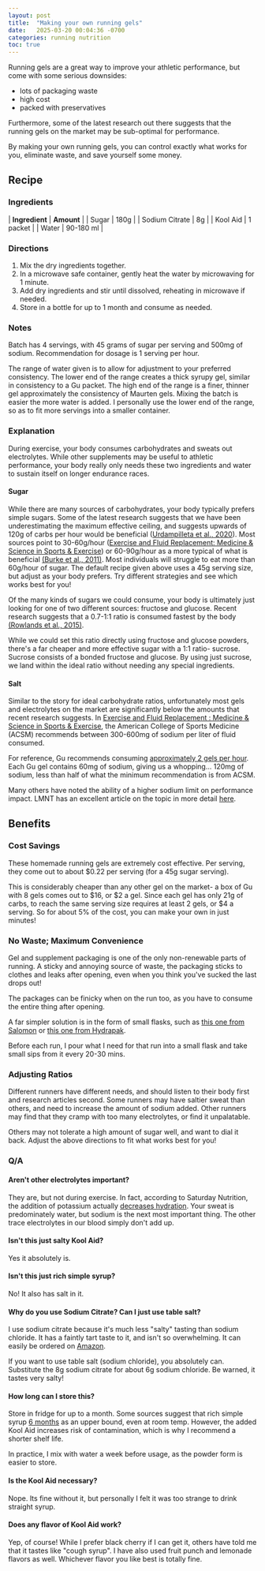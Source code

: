 ```yaml
---
layout: post
title:  "Making your own running gels"
date:   2025-03-20 00:04:36 -0700
categories: running nutrition
toc: true
---
```


Running gels are a great way to improve your athletic performance, but come with some serious downsides:

* lots of packaging waste
* high cost
* packed with preservatives

Furthermore, some of the latest research out there suggests that the running gels on the market may be sub-optimal for performance.

By making your own running gels, you can control exactly what works for you, eliminate waste, and save yourself some money.

## Recipe

### Ingredients

| **Ingredient** | **Amount** |
| Sugar | 180g |
| Sodium Citrate | 8g |
| Kool Aid | 1 packet |
| Water | 90-180 ml |

### Directions

1. Mix the dry ingredients together.
2. In a microwave safe container, gently heat the water by microwaving for 1 minute.
3. Add dry ingredients and stir until dissolved, reheating in microwave if needed.
4. Store in a bottle for up to 1 month and consume as needed.

### Notes

Batch has 4 servings, with 45 grams of sugar per serving and 500mg of sodium. Recommendation for dosage is 1 serving per hour.

The range of water given is to allow for adjustment to your preferred consistency. The lower end of the range creates a thick syrupy gel, similar in consistency to a Gu packet. The high end of the range is a finer, thinner gel approximately the consistency of Maurten gels. Mixing the batch is easier the more water is added. I personally use the lower end of the range, so as to fit more servings into a smaller container.

### Explanation

During exercise, your body consumes carbohydrates and sweats out electrolytes. While other supplements may be useful to athletic performance, your body really only needs these two ingredients and water to sustain itself on longer endurance races.

#### Sugar

While there are many sources of carbohydrates, your body typically prefers simple sugars. Some of the latest research suggests that we have been underestimating the maximum effective ceiling, and suggests upwards of 120g of carbs per hour would be beneficial ([Urdampilleta et al., 2020](https://pubmed.ncbi.nlm.nih.gov/32679728/)). Most sources point to 30-60g/hour ([Exercise and Fluid Replacement: Medicine & Science in Sports & Exercise](https://journals.lww.com/acsm-msse/fulltext/2007/02000/exercise_and_fluid_replacement.22.aspx)) or 60-90g/hour as a more typical of what is beneficial [(Burke et al., 2011)](https://www.tandfonline.com/doi/full/10.1080/02640414.2011.585473#abstract). Most individuals will struggle to eat more than 60g/hour of sugar. The default recipe given above uses a 45g serving size, but adjust as your body prefers. Try different strategies and see which works best for you!

Of the many kinds of sugars we could consume, your body is ultimately just looking for one of two different sources: fructose and glucose. Recent research suggests that a 0.7-1:1 ratio is consumed fastest by the body [(Rowlands et al., 2015)](https://pubmed.ncbi.nlm.nih.gov/26373645/).

While we could set this ratio directly using fructose and glucose powders, there's a far cheaper and more effective sugar with a 1:1 ratio- sucrose. Sucrose consists of a bonded fructose and glucose. By using just sucrose, we land within the ideal ratio without needing any special ingredients.

#### Salt

Similar to the story for ideal carbohydrate ratios, unfortunately most gels and electrolytes on the market are significantly below the amounts that recent research suggests. In [Exercise and Fluid Replacement : Medicine & Science in Sports & Exercise](https://journals.lww.com/acsm-msse/fulltext/2007/02000/exercise_and_fluid_replacement.22.aspx), the American College of Sports Medicine (ACSM) recommends between 300-600mg of sodium per liter of fluid consumed.

For reference, Gu recommends consuming [approximately 2 gels per hour](https://guenergy.com/pages/gu-energy-gel-101?srsltid=AfmBOoqGrgHhvBsx_-pUfNoJ38YpcKVBwX0_pVHJYNP7Mdzjwq4ZabLR). Each Gu gel contains 60mg of sodium, giving us a whopping... 120mg of sodium, less than half of what the minimum recommendation is from ACSM.

Many others have noted the ability of a higher sodium limit on performance impact. LMNT has an excellent article on the topic in more detail [here](https://science.drinklmnt.com/electrolytes/is-sodium-good-or-bad/).

## Benefits
### Cost Savings

These homemade running gels are extremely cost effective. Per serving, they come out to about $0.22 per serving (for a 45g sugar serving). 

This is considerably cheaper than any other gel on the market- a box of Gu with 8 gels comes out to $16, or $2 a gel. Since each gel has only 21g of carbs, to reach the same serving size requires at least 2 gels, or $4 a serving. So for about 5% of the cost, you can make your own in just minutes!

### No Waste; Maximum Convenience

Gel and supplement packaging is one of the only non-renewable parts of running. A sticky and annoying source of waste, the packaging sticks to clothes and leaks after opening, even when you think you've sucked the last drops out!

The packages can be finicky when on the run too, as you have to consume the entire thing after opening.

A far simpler solution is in the form of small flasks, such as [this one from Salomon](https://www.amazon.com/Salomon-Flask-150ml-Hiking-Running/dp/B09P328T65/ref=sr_1_25?crid=1J0HAGNUDUY88&dib=eyJ2IjoiMSJ9.EqfR-Fzw2NMLko2EcDi6XhxFWZikzuyTEg3flQI0Y8O771uzuhMFMAF04bwzCTjWYDhPXqAumPne8dIRXi_R5NwQM6awiF8LhLDf25d1t0fQEchZgwDFp75SFwKpXVyQTIcWWfGCwZT6yR1wlSclGSLkZKUgpohz-rVKxa2pB15T4esk2aDFgm3A9peQsSRnua4uWjcz9hxnOb4Jyd4sWxXNg3jmYcEUfSw6LSGKxRJq3lQvo0afiNiMw-K-_G6w_rEclur8oj1fPakL3tslq_EoARpoVz9ScXmKDDH0EkU.0xVxiqFO3HlCOWGT8U9BgEZOYhhGwuTfuAUGhA0_SOI&dib_tag=se&keywords=running+flask+150ml&qid=1746507154&sprefix=running+flask+150ml%2Caps%2C188&sr=8-25) or [this one from Hydrapak](https://www.amazon.com/HydraPak-Softflask-150ml-Collapsible-Nutrition/dp/B0BRBPN8HS/ref=sr_1_7?crid=1J0HAGNUDUY88&dib=eyJ2IjoiMSJ9.EqfR-Fzw2NMLko2EcDi6XhxFWZikzuyTEg3flQI0Y8O771uzuhMFMAF04bwzCTjWYDhPXqAumPne8dIRXi_R5NwQM6awiF8LhLDf25d1t0fQEchZgwDFp75SFwKpXVyQTIcWWfGCwZT6yR1wlSclGSLkZKUgpohz-rVKxa2pB15T4esk2aDFgm3A9peQsSRnua4uWjcz9hxnOb4Jyd4sWxXNg3jmYcEUfSw6LSGKxRJq3lQvo0afiNiMw-K-_G6w_rEclur8oj1fPakL3tslq_EoARpoVz9ScXmKDDH0EkU.0xVxiqFO3HlCOWGT8U9BgEZOYhhGwuTfuAUGhA0_SOI&dib_tag=se&keywords=running%2Bflask%2B150ml&qid=1746507154&sprefix=running%2Bflask%2B150ml%2Caps%2C188&sr=8-7&th=1).

Before each run, I pour what I need for that run into a small flask and take small sips from it every 20-30 mins.

### Adjusting Ratios

Different runners have different needs, and should listen to their body first and research articles second. Some runners may have saltier sweat than others, and need to increase the amount of sodium added. Other runners may find that they cramp with too many electrolytes, or find it unpalatable.

Others may not tolerate a high amount of sugar well, and want to dial it back. Adjust the above directions to fit what works best for you!

### Q/A

#### Aren't other electrolytes important?
They are, but not during exercise. In fact, according to Saturday Nutrition, the addition of potassium actually [decreases hydration](https://www.youtube.com/watch?v=FNL00bGE5LY). Your sweat is predominately water, but sodium is the next most important thing. The other trace electrolytes in our blood simply don't add up.

#### Isn't this just salty Kool Aid?
Yes it absolutely is.

#### Isn't this just rich simple syrup?
No! It also has salt in it.

#### Why do you use Sodium Citrate? Can I just use table salt?

I use sodium citrate because it's much less "salty" tasting than sodium chloride. It has a faintly tart taste to it, and isn't so overwhelming. It can easily be ordered on [Amazon](https://www.amazon.com/dp/B07Q7111C9?ref=nb_sb_ss_w_as-reorder_k0_1_13&amp=&crid=3B5A7U1EIX74Q&amp=&sprefix=sodium+citrat).

If you want to use table salt (sodium chloride), you absolutely can. Substitute the 8g sodium citrate for about 6g sodium chloride. Be warned, it tastes very salty!

#### How long can I store this?
Store in fridge for up to a month. Some sources suggest that rich simple syrup [6 months](https://www.tastingtable.com/953481/how-long-you-can-expect-homemade-simple-syrup-to-last/) as an upper bound, even at room temp. However, the added Kool Aid increases risk of contamination, which is why I recommend a shorter shelf life.

In practice, I mix with water a week before usage, as the powder form is easier to store.

#### Is the Kool Aid necessary?

Nope. Its fine without it, but personally I felt it was too strange to drink straight syrup.

#### Does any flavor of Kool Aid work?

Yep, of course! While I prefer black cherry if I can get it, others have told me that it tastes like "cough syrup". I have also used fruit punch and lemonade flavors as well. Whichever flavor you like best is totally fine.

